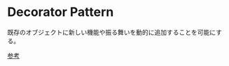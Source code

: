 # Decorator Pattern

既存のオブジェクトに新しい機能や振る舞いを動的に追加することを可能にする。

[参考](https://www.ritolab.com/entry/132)
